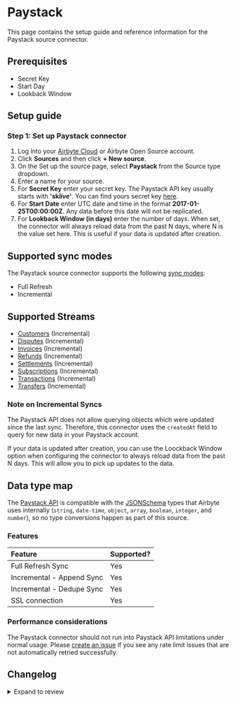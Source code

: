 # Paystack

This page contains the setup guide and reference information for the Paystack source connector.

## Prerequisites

- Secret Key
- Start Day
- Lookback Window

## Setup guide

### Step 1: Set up Paystack connector

1. Log into your [Airbyte Cloud](https://cloud.airbyte.io/workspaces) or Airbyte Open Source account.
2. Click **Sources** and then click **+ New source**.
3. On the Set up the source page, select **Paystack** from the Source type dropdown.
4. Enter a name for your source.
5. For **Secret Key** enter your secret key. The Paystack API key usually starts with **'sk*live*'**. You can find yours secret key [here](https://dashboard.paystack.com/#/settings/developer).
6. For **Start Date** enter UTC date and time in the format **2017-01-25T00:00:00Z**. Any data before this date will not be replicated.
7. For **Lookback Window (in days)** enter the number of days. When set, the connector will always reload data from the past N days, where N is the value set here. This is useful if your data is updated after creation.

## Supported sync modes

The Paystack source connector supports the following [sync modes](https://docs.airbyte.com/cloud/core-concepts#connection-sync-modes):

- Full Refresh
- Incremental

## Supported Streams

- [Customers](https://paystack.com/docs/api/customer#list) \(Incremental\)
- [Disputes](https://paystack.com/docs/api/dispute) \(Incremental\)
- [Invoices](https://paystack.com/docs/api/payment-request) \(Incremental\)
- [Refunds](https://paystack.com/docs/api/refund) \(Incremental\)
- [Settlements](https://paystack.com/docs/api/settlement) \(Incremental\)
- [Subscriptions](https://paystack.com/docs/api/subscription) \(Incremental\)
- [Transactions](https://paystack.com/docs/api/transaction) \(Incremental\)
- [Transfers](https://paystack.com/docs/api/transfer) \(Incremental\)

### Note on Incremental Syncs

The Paystack API does not allow querying objects which were updated since the last sync. Therefore, this connector uses the `createdAt` field to query for new data in your Paystack account.

If your data is updated after creation, you can use the Loockback Window option when configuring the connector to always reload data from the past N days. This will allow you to pick up updates to the data.

## Data type map

The [Paystack API](https://paystack.com/docs/api) is compatible with the [JSONSchema](https://json-schema.org/understanding-json-schema/reference/index.html) types that Airbyte uses internally \(`string`, `date-time`, `object`, `array`, `boolean`, `integer`, and `number`\), so no type conversions happen as part of this source.

### Features

| Feature                   | Supported? |
| :------------------------ | :--------- |
| Full Refresh Sync         | Yes        |
| Incremental - Append Sync | Yes        |
| Incremental - Dedupe Sync | Yes        |
| SSL connection            | Yes        |

### Performance considerations

The Paystack connector should not run into Paystack API limitations under normal usage. Please [create an issue](https://github.com/airbytehq/airbyte/issues) if you see any rate limit issues that are not automatically retried successfully.

## Changelog

<details>
  <summary>Expand to review</summary>

| Version | Date       | Pull Request                                             | Subject                                                        |
| :------ | :--------- | :------------------------------------------------------- | :------------------------------------------------------------- |
| 0.1.5 | 2024-06-22 | [40081](https://github.com/airbytehq/airbyte/pull/40081) | Update dependencies |
| 0.1.4 | 2024-05-20 | [38430](https://github.com/airbytehq/airbyte/pull/38430) | [autopull] base image + poetry + up_to_date |
| 0.1.3 | 2023-03-21 | [24247](https://github.com/airbytehq/airbyte/pull/24247) | Specified date formatting in specification |
| 0.1.2 | 2023-03-15 | [24085](https://github.com/airbytehq/airbyte/pull/24085) | Set additionalProperties: true, add TypeTransformer to Refunds |
| 0.1.1 | 2021-12-07 | [8582](https://github.com/airbytehq/airbyte/pull/8582) | Update connector fields title/description |
| 0.1.0 | 2021-10-20 | [7214](https://github.com/airbytehq/airbyte/pull/7214) | Add Paystack source connector |

</details>
